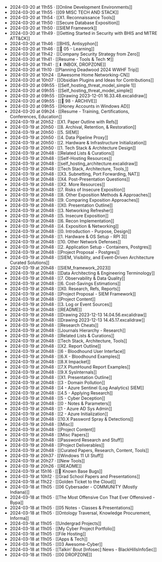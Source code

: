 - 2024-03-20 at 11h55 · [[Online Development Environments]]
- 2024-03-20 at 11h55 · [[09 MISC TECH AND STACK]]
- 2024-03-20 at 11h54 · [[X1. Reconnaissance Tools]]
- 2024-03-20 at 11h50 · [[Secure Database Exposition]]
- 2024-03-20 at 11h50 · [[SIEM Framework]]
- 2024-03-20 at 11h49 · [[Getting Started in Security with BHIS and MITRE ATT&CK]]
- 2024-03-20 at 11h46 · [[BHIS, Antisyphon]]
- 2024-03-20 at 11h46 · [[📁 05 - Learning]]
- 2024-03-20 at 11h42 · [[Company Security Strategy from Zero]]
- 2024-03-20 at 11h41 · [[Resume - Tools & Tech ⚒️]]
- 2024-03-20 at 11h41 · [[⬇ INBOX, DROPZONE]]
- 2024-03-20 at 11h10 · [[Planning Deadwood 2024 WWHF Trip]]
- 2024-03-20 at 10h24 · [[Awesome Home Networking-CN]]
- 2024-03-20 at 10h07 · [[Obsidian Plugins and Ideas for Contributions]]
- 2024-03-20 at 09h55 · [[Self_hosting_threat_model_simple 1]]
- 2024-03-20 at 09h55 · [[Self_hosting_threat_model_simple]]
- 2024-03-20 at 09h55 · [[Drawing 2023-12-01 16.33.48.excalidraw]]
- 2024-03-20 at 09h55 · [[📁 98 - ARCHIVE]]
- 2024-03-20 at 09h55 · [[Honey Accounts in Windows AD]]
- 2024-03-20 at 09h24 · [[Resume - Training, Certifications, Conferences, Education]]
- 2024-03-19 at 20h52 · [[X1. Paper Outline with Refs]]
- 2024-03-19 at 20h50 · [[8. Archival, Retention, & Restoration]]
- 2024-03-19 at 20h50 · [[5. SIEM]]
- 2024-03-19 at 20h50 · [[4. Data Pipeline Proxy]]
- 2024-03-19 at 20h50 · [[2. Hardware & Infrastructure Initialization]]
- 2024-03-19 at 20h50 · [[1. Tech Stack & Architecture Design]]
- 2024-03-19 at 20h48 · [[Related Lists & Curations]]
- 2024-03-19 at 20h48 · [[Self-Hosting Resources]]
- 2024-03-19 at 20h48 · [[self_hosting_architecture.excalidraw]]
- 2024-03-19 at 20h48 · [[Tech Stack, Architecture, Tools,]]
- 2024-03-19 at 20h48 · [[X3. Subnetting, Port Forwarding, NAT]]
- 2024-03-19 at 20h48 · [[X4. Post-Presentation Questions]]
- 2024-03-19 at 20h48 · [[X2. More Resources]]
- 2024-03-19 at 20h48 · [[7. Risks of Insecure Exposition]]
- 2024-03-19 at 20h48 · [[8. Other Exposition Methods & Approaches]]
- 2024-03-19 at 20h48 · [[9. Comparing Exposition Approaches]]
- 2024-03-19 at 20h48 · [[X0. Presentation Outline]]
- 2024-03-19 at 20h48 · [[3. Networking Refresher]]
- 2024-03-19 at 20h48 · [[5. Insecure Exposition]]
- 2024-03-19 at 20h48 · [[6. Recon Implementation]]
- 2024-03-19 at 20h48 · [[4. Exposition & Networking]]
- 2024-03-19 at 20h48 · [[0. Introduction - Purpose, Design]]
- 2024-03-19 at 20h48 · [[1. Hardware & OS Setup - RPI 3]]
- 2024-03-19 at 20h48 · [[10. Other Network Defenses]]
- 2024-03-19 at 20h48 · [[2. Application Setup - Containers, Postgres]]
- 2024-03-19 at 20h48 · [[Project Proposal - Postgres]]
- 2024-03-19 at 20h48 · [[SIEM, Visibility, and Event-Driven Architecture Curated Solutions]]
- 2024-03-19 at 20h48 · [[SIEM_framework_2023]]
- 2024-03-19 at 20h48 · [[Data Architecting & Engineering Terminology]]
- 2024-03-19 at 20h48 · [[7. Observability & Data Quality]]
- 2024-03-19 at 20h48 · [[6. Cost-Savings Estimations]]
- 2024-03-19 at 20h48 · [[X0. Research, Refs, Reports]]
- 2024-03-19 at 20h48 · [[Project Proposal - SIEM Framework]]
- 2024-03-19 at 20h48 · [[Project Content]]
- 2024-03-19 at 20h48 · [[3. Log or Event Sources]]
- 2024-03-19 at 20h48 · [[README]]
- 2024-03-19 at 20h48 · [[Drawing 2023-12-13 14.04.56.excalidraw]]
- 2024-03-19 at 20h48 · [[Drawing 2023-12-13 14.45.17.excalidraw]]
- 2024-03-19 at 20h48 · [[Research Cheats]]
- 2024-03-19 at 20h48 · [[Journals Hierarchy - Research]]
- 2024-03-19 at 20h48 · [[Related Lists & Curations]]
- 2024-03-19 at 20h48 · [[Tech Stack, Architecture, Tools]]
- 2024-03-19 at 20h48 · [[X2. Report Outline]]
- 2024-03-19 at 20h48 · [[6 - Bloodhound User Interface]]
- 2024-03-19 at 20h48 · [[6.X - Bloodhound Examples]]
- 2024-03-19 at 20h48 · [[8.X Impacket]]
- 2024-03-19 at 20h48 · [[7.X PlumHound Report Examples]]
- 2024-03-19 at 20h48 · [[9.X SysInternals]]
- 2024-03-19 at 20h48 · [[X1. Presentation Outline]]
- 2024-03-19 at 20h48 · [[3 - Domain Pollution]]
- 2024-03-19 at 20h48 · [[4 - Azure Sentinel (Log Analytics) SIEM]]
- 2024-03-19 at 20h48 · [[4.5 - Applying Research]]
- 2024-03-19 at 20h48 · [[5 - Cyber Deception]]
- 2024-03-19 at 20h48 · [[0 - Notes & Parameters]]
- 2024-03-19 at 20h48 · [[1 - Azure AD Sys Admin]]
- 2024-03-19 at 20h48 · [[2 - Azure Initialization]]
- 2024-03-19 at 20h48 · [[10.X Password Spray & Detections]]
- 2024-03-19 at 20h48 · [[Misc]]
- 2024-03-19 at 20h48 · [[Project Content]]
- 2024-03-19 at 20h48 · [[Misc Papers]]
- 2024-03-19 at 20h48 · [[Password Research and Stuff]]
- 2024-03-19 at 20h48 · [[Project Deliverables]]
- 2024-03-19 at 20h48 · [[Curated Papers, Research, Content, Tools]]
- 2024-03-19 at 20h37 · [[Windows 11 UI Stuff]]
- 2024-03-19 at 20h27 · [[New Tools]]
- 2024-03-19 at 20h26 · [[README]]
- 2024-03-19 at 15h16 · [[🐛 Known Base Bugs]]
- 2024-03-19 at 10h12 · [[Grad School Papers and Presentations]]
- 2024-03-18 at 11h22 · [[Golden Ticket to the Cloud]]
- 2024-03-18 at 11h05 · [[06 Cybersader - COMMUNITY (Mostly Indiana)]]
- 2024-03-18 at 11h05 · [[The Most Offensive Con That Ever Offensived - Bypa]]
- 2024-03-18 at 11h05 · [[05 Notes - Classes & Presentations]]
- 2024-03-18 at 11h05 · [[Ontology Traversal, Knowledge Procurement, Informa]]
- 2024-03-18 at 11h05 · [[Undergrad Projects]]
- 2024-03-18 at 11h05 · [[My Cyber Project Portfolio]]
- 2024-03-18 at 11h05 · [[File Hosting]]
- 2024-03-18 at 11h05 · [[Apps & Tech]]
- 2024-03-18 at 11h05 · [[03 Awesome-Cyber]]
- 2024-03-18 at 11h05 · [[Talkin’ Bout [Infosec] News - BlackHillsInfoSec]]
- 2024-03-18 at 11h05 · [[00 DROPZONE]]

